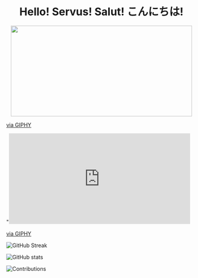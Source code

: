 <h1 align="center"> Hello! Servus! Salut! こんにちは!</h1>

<p align="center"><img src="https://giphy.com/embed/3kRa3yvntxlFm" width="480" height="240" frameBorder="0" class="giphy-embed" allowFullScreen></iframe><p><a href="https://giphy.com/gifs/kawaii-kitty-cat-paws-3kRa3yvntxlFm">via GIPHY</a></p>"<iframe src="https://giphy.com/embed/3kRa3yvntxlFm" width="480" height="240" frameBorder="0" class="giphy-embed" allowFullScreen></iframe><p><a href="https://giphy.com/gifs/kawaii-kitty-cat-paws-3kRa3yvntxlFm">via GIPHY</a></p>

![GitHub Streak](https://streak-stats.demolab.com/?user=mrsstrl)    

![GitHub stats](https://github-readme-stats.vercel.app/api?username=mrsstrl&show_icons=true&theme=ambient_gradient)

![Contributions](https://ssr-contributions-svg.vercel.app/_/mrsstrl?chart=3dbar&gap=0.6&scale=2&gradient=true&flatten=1&animation=wave&animation_duration=3&animation_delay=0.03&animation_amplitude=24&animation_frequency=0.1&animation_wave_center=19_3&format=svg&weeks=40)
